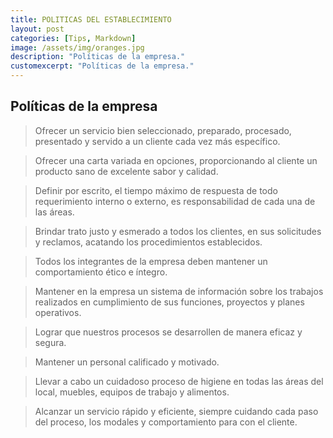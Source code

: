 ```yaml
---
title: POLITICAS DEL ESTABLECIMIENTO 
layout: post
categories: [Tips, Markdown]
image: /assets/img/oranges.jpg
description: "Políticas de la empresa."
customexcerpt: "Políticas de la empresa."
---
```


## Políticas de la empresa
>Ofrecer un servicio bien seleccionado, preparado, procesado, presentado y servido a un cliente
cada vez más específico.

>Ofrecer una carta variada en opciones, proporcionando al cliente un producto sano de excelente
sabor y calidad.

>Definir por escrito, el tiempo máximo de respuesta de todo requerimiento interno o externo, es
responsabilidad de cada una de las áreas.

>Brindar trato justo y esmerado a todos los clientes, en sus solicitudes y reclamos, acatando los
procedimientos establecidos.

>Todos los integrantes de la empresa deben mantener un comportamiento ético e íntegro.

>Mantener en la empresa un sistema de información sobre los trabajos realizados en cumplimiento de sus funciones, proyectos y planes operativos.

>Lograr que nuestros procesos se desarrollen de manera eficaz y segura.

>Mantener un personal calificado y motivado.

>Llevar a cabo un cuidadoso proceso de higiene en todas las áreas del local, muebles, equipos de
trabajo y alimentos.

>Alcanzar un servicio rápido y eficiente, siempre cuidando cada paso del proceso, los modales y
comportamiento para con el cliente.

